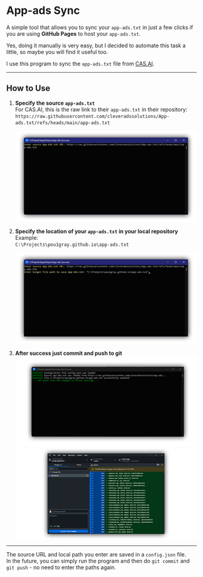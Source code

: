 # App-ads Sync

A simple tool that allows you to sync your `app-ads.txt` in just a few clicks if you are using **GitHub Pages** to host your `app-ads.txt`.

Yes, doing it manually is very easy, but I decided to automate this task a little, so maybe you will find it useful too.

I use this program to sync the `app-ads.txt` file from [CAS.AI](https://github.com/cleveradssolutions).

---

## How to Use

1. **Specify the source `app-ads.txt`**  
   For CAS.AI, this is the raw link to their `app-ads.txt` in their repository:  
   `https://raw.githubusercontent.com/cleveradssolutions/App-ads.txt/refs/heads/main/app-ads.txt`  

   ![Enter source URL](Images/screenshot00.png)

2. **Specify the location of your `app-ads.txt` in your local repository**  
   Example:  
   `C:\Projects\pou1gray.github.io\app-ads.txt`  

   ![Enter app-ads.txt path](Images/screenshot01.png)

3. **After success just commit and push to git**  
   ![Success!](Images/screenshot02.png)
   ![Push and commit](Images/screenshot03.png)

---

The source URL and local path you enter are saved in a `config.json` file.  
In the future, you can simply run the program and then do `git commit` and `git push` - no need to enter the paths again.